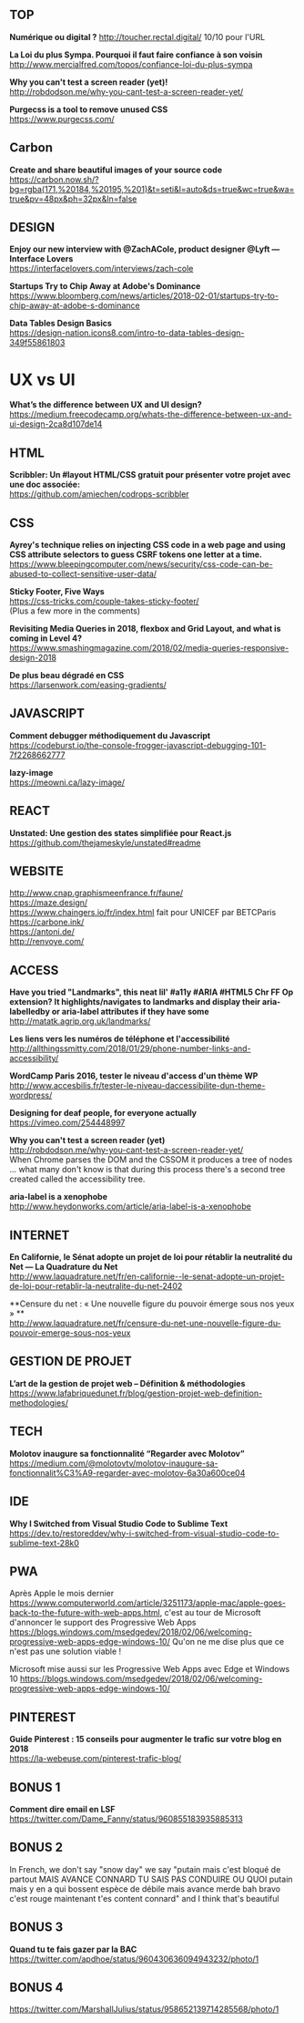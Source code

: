 ## TOP

**Numérique ou digital ?** 
http://toucher.rectal.digital/ 10/10 pour l'URL 

**La Loi du plus Sympa. Pourquoi il faut faire confiance à son voisin**  
http://www.mercialfred.com/topos/confiance-loi-du-plus-sympa

**Why you can't test a screen reader (yet)!**  
http://robdodson.me/why-you-cant-test-a-screen-reader-yet/

**Purgecss is a tool to remove unused CSS**  
https://www.purgecss.com/


## Carbon 
**Create and share beautiful images of your source code**  
https://carbon.now.sh/?bg=rgba(171,%20184,%20195,%201)&t=seti&l=auto&ds=true&wc=true&wa=true&pv=48px&ph=32px&ln=false


## DESIGN

**Enjoy our new interview with @ZachACole, product designer @Lyft — Interface Lovers**  
https://interfacelovers.com/interviews/zach-cole

**Startups Try to Chip Away at Adobe's Dominance**  
https://www.bloomberg.com/news/articles/2018-02-01/startups-try-to-chip-away-at-adobe-s-dominance

**Data Tables Design Basics**  
https://design-nation.icons8.com/intro-to-data-tables-design-349f55861803

# UX vs UI
**What’s the difference between UX and UI design?**  
https://medium.freecodecamp.org/whats-the-difference-between-ux-and-ui-design-2ca8d107de14


## HTML

**Scribbler: Un #layout HTML/CSS gratuit pour présenter votre projet avec une doc associée:**  
https://github.com/amiechen/codrops-scribbler


## CSS

**Ayrey's technique relies on injecting CSS code in a web page and using CSS attribute selectors to guess CSRF tokens one letter at a time.**  
https://www.bleepingcomputer.com/news/security/css-code-can-be-abused-to-collect-sensitive-user-data/

**Sticky Footer, Five Ways**  
https://css-tricks.com/couple-takes-sticky-footer/  
(Plus a few more in the comments) 

**Revisiting Media Queries in 2018, flexbox and Grid Layout, and what is coming in Level 4?**  
https://www.smashingmagazine.com/2018/02/media-queries-responsive-design-2018

**De plus beau dégradé en CSS**  
https://larsenwork.com/easing-gradients/


## JAVASCRIPT

**Comment debugger méthodiquement du Javascript**  
https://codeburst.io/the-console-frogger-javascript-debugging-101-7f2268662777

**lazy-image**  
https://meowni.ca/lazy-image/


## REACT

**Unstated: Une gestion des states simplifiée pour React.js**  
https://github.com/thejameskyle/unstated#readme


## WEBSITE

http://www.cnap.graphismeenfrance.fr/faune/  
https://maze.design/  
https://www.chaingers.io/fr/index.html fait pour UNICEF par BETCParis  
https://carbone.ink/  
https://antoni.de/  
http://renvoye.com/


## ACCESS

**Have you tried "Landmarks", this neat lil' #a11y #ARIA #HTML5 Chr FF Op extension? It highlights/navigates to landmarks and display their aria-labelledby or aria-label attributes if they have some**  
http://matatk.agrip.org.uk/landmarks/

**Les liens vers les numéros de téléphone et l'accessibilité**  
http://allthingssmitty.com/2018/01/29/phone-number-links-and-accessibility/

**WordCamp Paris 2016, tester le niveau d'access d'un thème WP**  
http://www.accesbilis.fr/tester-le-niveau-daccessibilite-dun-theme-wordpress/

**Designing for deaf people, for everyone actually**  
https://vimeo.com/254448997

**Why you can't test a screen reader (yet)**  
http://robdodson.me/why-you-cant-test-a-screen-reader-yet/  
When Chrome parses the DOM and the CSSOM it produces a tree of nodes ... what many don't know is that during this process there's a second tree created called the accessibility tree.

**aria-label is a xenophobe**  
http://www.heydonworks.com/article/aria-label-is-a-xenophobe


## INTERNET

**En Californie, le Sénat adopte un projet de loi pour rétablir la neutralité du Net — La Quadrature du Net**  
http://www.laquadrature.net/fr/en-californie--le-senat-adopte-un-projet-de-loi-pour-retablir-la-neutralite-du-net-2402

**Censure du net : « Une nouvelle figure du pouvoir émerge sous nos yeux » **  
http://www.laquadrature.net/fr/censure-du-net-une-nouvelle-figure-du-pouvoir-emerge-sous-nos-yeux


## GESTION DE PROJET

**L’art de la gestion de projet web – Définition & méthodologies**  
https://www.lafabriquedunet.fr/blog/gestion-projet-web-definition-methodologies/


## TECH

**Molotov inaugure sa fonctionnalité “Regarder avec Molotov”**  
https://medium.com/@molotovtv/molotov-inaugure-sa-fonctionnalit%C3%A9-regarder-avec-molotov-6a30a600ce04


## IDE

**Why I Switched from Visual Studio Code to Sublime Text**  
https://dev.to/restoreddev/why-i-switched-from-visual-studio-code-to-sublime-text-28k0


## PWA

Après Apple le mois dernier https://www.computerworld.com/article/3251173/apple-mac/apple-goes-back-to-the-future-with-web-apps.html, c'est au tour de Microsoft d'annoncer le support des Progressive Web Apps https://blogs.windows.com/msedgedev/2018/02/06/welcoming-progressive-web-apps-edge-windows-10/ Qu'on ne me dise plus que ce n'est pas une solution viable !  

Microsoft mise aussi sur les Progressive Web Apps avec Edge et Windows 10 
https://blogs.windows.com/msedgedev/2018/02/06/welcoming-progressive-web-apps-edge-windows-10/


## PINTEREST

**Guide Pinterest : 15 conseils pour augmenter le trafic sur votre blog en 2018**  
https://la-webeuse.com/pinterest-trafic-blog/


## BONUS 1

**Comment dire email en LSF**  
https://twitter.com/Dame_Fanny/status/960855183935885313


## BONUS 2

In French, we don't say "snow day" we say "putain mais c'est bloqué de partout MAIS AVANCE CONNARD TU SAIS PAS CONDUIRE OU QUOI putain mais y en a qui bossent espèce de débile mais avance merde bah bravo c'est rouge maintenant t'es content connard" and I think that's beautiful


## BONUS 3

**Quand tu te fais gazer par la BAC**  
https://twitter.com/apdhoe/status/960430636094943232/photo/1


## BONUS 4
https://twitter.com/MarshallJulius/status/958652139714285568/photo/1

